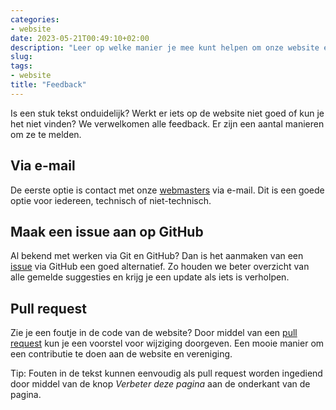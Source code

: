 ```yaml
---
categories:
- website
date: 2023-05-21T00:49:10+02:00
description: "Leer op welke manier je mee kunt helpen om onze website en vereniging te verbeteren."
slug:
tags:
- website
title: "Feedback"
---
```


Is een stuk tekst onduidelijk? Werkt er iets op de website niet goed of kun je het niet vinden? We verwelkomen alle feedback. Er zijn een aantal manieren om ze te melden.

## Via e-mail

De eerste optie is contact met onze [webmasters](/organisatie/commissies/website/) via e-mail. Dit is een goede optie voor iedereen, technisch of niet-technisch.

## Maak een issue aan op GitHub

Al bekend met werken via Git en GitHub? Dan is het aanmaken van een [issue](https://github.com/NLUUG/website/issues) via GitHub een goed alternatief. Zo houden we beter overzicht van alle gemelde suggesties en krijg je een update als iets is verholpen.

## Pull request

Zie je een foutje in de code van de website? Door middel van een [pull request](https://github.com/NLUUG/website/pulls) kun je een voorstel voor wijziging doorgeven. Een mooie manier om een contributie te doen aan de website en vereniging.

Tip: Fouten in de tekst kunnen eenvoudig als pull request worden ingediend door middel van de knop *Verbeter deze pagina* aan de onderkant van de pagina.
